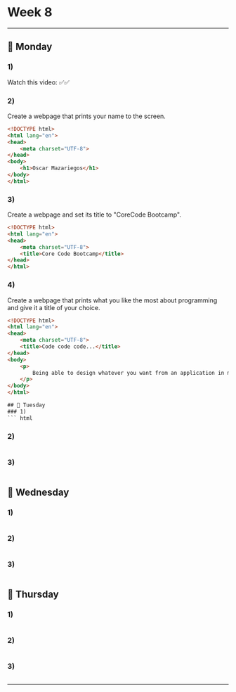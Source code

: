 # Week 8
---
## 🔴 Monday
### 1) 
Watch this video: ✅✅

### 2) 
Create a webpage that prints your name to the screen.
``` html
<!DOCTYPE html>
<html lang="en">
<head>
    <meta charset="UTF-8">
</head>
<body>
    <h1>Oscar Mazariegos</h1>
</body>
</html>
```
### 3) 
Create a webpage and set its title to "CoreCode Bootcamp".
``` html
<!DOCTYPE html>
<html lang="en">
<head>
    <meta charset="UTF-8">
    <title>Core Code Bootcamp</title>
</head>
</html>
```

### 4)
Create a webpage that prints what you like the most about programming and give it a title of your choice.
``` html
<!DOCTYPE html>
<html lang="en">
<head>
    <meta charset="UTF-8">
    <title>Code code code...</title>
</head>
<body>
    <p>
        Being able to design whatever you want from an application in my own way is a unique experience. I like programming because I can solve problems that range from the simplest to the most complex needs.
    </p>
</body>
</html>

## 🔴 Tuesday
### 1) 
``` html
```

### 2) 
``` html
```

### 3) 
``` html
```

## 🔴 Wednesday
### 1) 
``` html
```

### 2) 
``` html
```

### 3) 
``` html
```

## 🔴 Thursday
### 1) 
``` html
```

### 2) 
``` html
```

### 3) 
``` html
```

---
